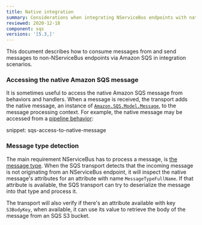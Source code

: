 ```yaml
---
title: Native integration
summary: Considerations when integrating NServiceBus endpoints with native Amazon SQS publishers and consumers.
reviewed: 2020-12-18
component: sqs
versions: '[5.3,]'
---
```


This document describes how to consume messages from and send messages to non-NServiceBus endpoints via Amazon SQS in integration scenarios.

### Accessing the native Amazon SQS message

It is sometimes useful to access the native Amazon SQS message from behaviors and handlers. When a message is received, the transport adds the native message, an instance of [`Amazon.SQS.Model.Message`](https://docs.aws.amazon.com/sdkfornet/v3/apidocs/items/SQS/TMessage.html), to the message processing context. For example, the native message may be accessed from a [pipeline behavior](/nservicebus/pipeline/manipulate-with-behaviors.md):

snippet: sqs-access-to-native-message

### Message type detection

The main requirement NServiceBus has to process a message, is [the message type](/nservicebus/messaging/message-type-detection.md).
When the SQS transport detects that the incoming message is not originating from an NServiceBus endpoint, it will inspect the native message's attributes for an attribute with name `MessageTypeFullName`.
If that attribute is available, the SQS transport can try to deserialize the message into that type and process it.

The transport will also verify if there's an attribute available with key `S3BodyKey`, when available, it can use its value to retrieve the body of the message from an SQS S3 bucket.